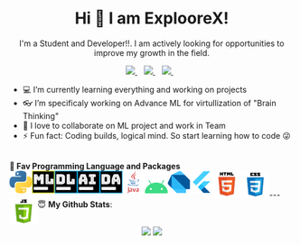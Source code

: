 <H1 align='center'>Hi 👋 I am ExplooreX!</H1>
<p align='center'>I'm a Student and Developer!!. I am actively looking for opportunities to improve my growth in the field.</p>

<p align='center'>
<a href="#">
  <img src="https://img.shields.io/badge/twitter-%231DA1F2.svg?&style=for-the-badge&logo=twitter&logoColor=white" />
</a>&nbsp;&nbsp;
<a href="mailto:exploorex@gmail.com">
  <img src="https://img.shields.io/badge/email-%23D14836.svg?&style=for-the-badge&logo=gmail&logoColor=white" />
</a>&nbsp;&nbsp;
<a href="#">
  <img src="https://img.shields.io/badge/linkedin-%230077B5.svg?&style=for-the-badge&logo=linkedin&logoColor=white" />
</a>&nbsp;&nbsp;

</p>

- 💻 I’m currently learning everything and working on projects
- 👓 I’m specificaly working on Advance ML for virtullization of "Brain Thinking"
- 🤝 I love to collaborate on ML project and work in Team
- ⚡ Fun fact: Coding builds, logical mind. So start learning how to code 😜


<br />
<b>🤩 Fav Programming Language and Packages</b>
<br />

<img align="left" alt="Python" width="40px" src="https://raw.githubusercontent.com/8Bit1Byte/8Bit1Byte/master/Images/python.png" />
<img align="left" alt="Machine Learning" width="40px" src="https://raw.githubusercontent.com/8Bit1Byte/8Bit1Byte/master/Images/ml.png" />
<img align="left" alt="Deep Learning" width="40px" src="https://raw.githubusercontent.com/8Bit1Byte/8Bit1Byte/master/Images/dl.png" />
<img align="left" alt="Artifical Intelligence" width="40px" src="https://raw.githubusercontent.com/8Bit1Byte/8Bit1Byte/master/Images/ai.png" />
<img align="left" alt="Data Analysis" width="40px" src="https://raw.githubusercontent.com/8Bit1Byte/8Bit1Byte/master/Images/da.png" />
<img align="left" alt="Java" width="40px" src="https://raw.githubusercontent.com/8Bit1Byte/8Bit1Byte/master/Images/java.png" />
<img align="left" alt="Android" width="40px" src="https://raw.githubusercontent.com/8Bit1Byte/8Bit1Byte/master/Images/android.png" />
<img align="left" alt="Dart" width="40px" src="https://raw.githubusercontent.com/8Bit1Byte/8Bit1Byte/master/Images/dart.png" />
<img align="left" alt="Flutter" width="40px" src="https://raw.githubusercontent.com/8Bit1Byte/8Bit1Byte/master/Images/flutter.png" />
<img align="left" alt="HTML" width="50px" src="https://raw.githubusercontent.com/8Bit1Byte/8Bit1Byte/master/Images/html.png" />
<img align="left" alt="Css" width="50px" src="https://raw.githubusercontent.com/8Bit1Byte/8Bit1Byte/master/Images/css.png" />
<img align="left" alt="JavaScript" width="50px" src="https://raw.githubusercontent.com/8Bit1Byte/8Bit1Byte/master/Images/javascript.png" />
<br />
<br />
---


 <summary> 😇 <b>My Github Stats</b>: </summary>
<br>
<p align = "center">
  <img src = "https://github-readme-stats.vercel.app/api?username=8Bit1Byte&show_icons=true&theme=tokyonight&line_height=33">
  <img src = "https://github-readme-stats.vercel.app/api/top-langs/?username=8Bit1Byte&hide=css,html&theme=tokyonight">
</p>
